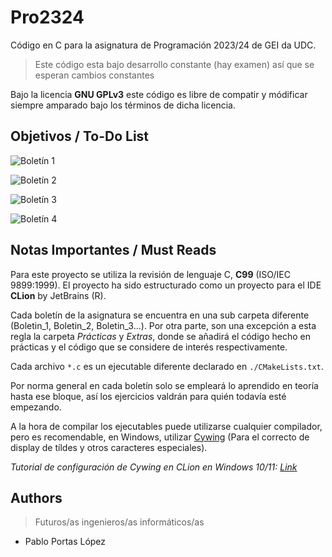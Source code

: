# Pro2324

Código en C para la asignatura de Programación 2023/24 de GEI da UDC.

> Este código esta bajo desarrollo constante (hay examen) así que se esperan cambios constantes

Bajo la licencia **GNU GPLv3** este código es libre de compatir y módificar siempre amparado bajo los términos
de dicha licencia.

## Objetivos / To-Do List

![Boletín 1](https://progress-bar.dev/100/?title=Boletín%201&width=200&color=572364)

![Boletín 2](https://progress-bar.dev/40/?title=Boletín%202&width=200&color=572364)

![Boletín 3](https://progress-bar.dev/31/?title=Boletín%203&width=200&color=572364)

![Boletín 4](https://progress-bar.dev/0/?title=Boletín%204&width=200&color=572364)

<!---
- [x] Boletín 1 ( 20 / 20 )
- [ ] Boletín 2 ( 20 / 50 ) 
- [ ] Boletín 3 ( 11 / 36 ) 
- [ ] Boletín 4 ( 00 / 40 )
--->

## Notas Importantes / Must Reads

Para este proyecto se utiliza la revisión de lenguaje C, **C99** (ISO/IEC 9899:1999).
El proyecto ha sido estructurado como un proyecto para el IDE **CLion** by JetBrains (R).

Cada boletín de la asignatura se encuentra en una sub carpeta diferente (Boletin_1, Boletin_2, Boletin_3...). Por otra
parte, son una excepción a esta regla la carpeta *Prácticas* y *Extras*, donde se añadirá el código hecho en prácticas y
el código que se considere de interés respectivamente.

Cada archivo ```*.c``` es un ejecutable diferente declarado en ``./CMakeLists.txt``.

Por norma general en cada boletín solo se empleará lo aprendido en teoría hasta ese bloque, así los ejercicios valdrán
para quién todavía esté empezando.

A la hora de compilar los ejecutables puede utilizarse cualquier compilador,
pero es recomendable, en Windows, utilizar [Cywing](https://www.cygwin.com) (Para el correcto
de display de tíldes y otros caracteres especiales).

*Tutorial de configuración de Cywing en CLion en Windows 10/11:
[Link](https://www.jetbrains.com/help/clion/quick-tutorial-on-configuring-clion-on-windows.html#Cygwin)*

## Authors

> Futuros/as ingenieros/as informáticos/as

- Pablo Portas López

